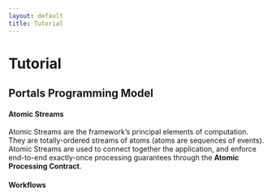 ```yaml
---
layout: default
title: Tutorial
---
```


# Tutorial


## Portals Programming Model

#### Atomic Streams
Atomic Streams are the framework’s principal elements of computation. They are totally-ordered streams of atoms (atoms are sequences of events). Atomic Streams are used to connect together the application, and enforce end-to-end exactly-once processing guarantees through the **Atomic Processing Contract**.

#### Workflows
